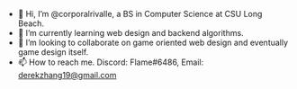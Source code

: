 - 👋 Hi, I’m @corporalrivalle, a BS in Computer Science at CSU Long Beach.
- 🌱 I’m currently learning web design and backend algorithms.
- 💞️ I’m looking to collaborate on game oriented web design and eventually game design itself.
- 📫 How to reach me. Discord: Flame#6486, Email: derekzhang19@gmail.com

<!---
corporalrivalle/corporalrivalle is a ✨ special ✨ repository because its `README.md` (this file) appears on your GitHub profile.
You can click the Preview link to take a look at your changes.
--->

